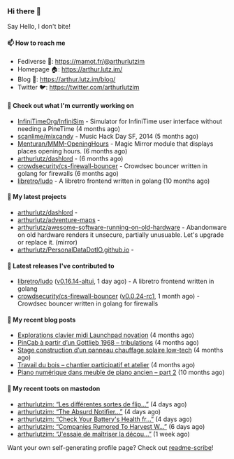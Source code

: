 ### Hi there 👋

Say Hello, I don't bite!

#### 📫 How to reach me

- Fediverse 🐘: https://mamot.fr/@arthurlutzim
- Homepage 🏠: https://arthur.lutz.im/
- Blog 📰: https://arthur.lutz.im/blog/
- Twitter 🐦: https://twitter.com/arthurlutzim

#### 👷 Check out what I'm currently working on

- [InfiniTimeOrg/InfiniSim](https://github.com/InfiniTimeOrg/InfiniSim) - Simulator for InfiniTime user interface without needing a PineTime (4 months ago)
- [scanlime/mixcandy](https://github.com/scanlime/mixcandy) - Music Hack Day SF, 2014 (5 months ago)
- [Menturan/MMM-OpeningHours](https://github.com/Menturan/MMM-OpeningHours) - Magic Mirror module that displays places opening hours. (6 months ago)
- [arthurlutz/dashlord](https://github.com/arthurlutz/dashlord) -  (6 months ago)
- [crowdsecurity/cs-firewall-bouncer](https://github.com/crowdsecurity/cs-firewall-bouncer) - Crowdsec bouncer written in golang for firewalls (6 months ago)
- [libretro/ludo](https://github.com/libretro/ludo) - A libretro frontend written in golang (10 months ago)

#### 🌱 My latest projects

- [arthurlutz/dashlord](https://github.com/arthurlutz/dashlord) - 
- [arthurlutz/adventure-maps](https://github.com/arthurlutz/adventure-maps) - 
- [arthurlutz/awesome-software-running-on-old-hardware](https://github.com/arthurlutz/awesome-software-running-on-old-hardware) - Abandonware on old hardware renders it unsecure, partially unusuable. Let&#39;s upgrade or replace it. (mirror)
- [arthurlutz/PersonalDataDotIO.github.io](https://github.com/arthurlutz/PersonalDataDotIO.github.io) - 

#### 🔭 Latest releases I've contributed to

- [libretro/ludo](https://github.com/libretro/ludo) ([v0.16.14-altui](https://github.com/libretro/ludo/releases/tag/v0.16.14-altui), 1 day ago) - A libretro frontend written in golang
- [crowdsecurity/cs-firewall-bouncer](https://github.com/crowdsecurity/cs-firewall-bouncer) ([v0.0.24-rc1](https://github.com/crowdsecurity/cs-firewall-bouncer/releases/tag/v0.0.24-rc1), 1 month ago) - Crowdsec bouncer written in golang for firewalls

#### 📜 My recent blog posts

- [Explorations clavier midi Launchpad novation](https://arthur.lutz.im/blog/2022/02/28/explorations-clavier-midi-launchpad-novation/) (4 months ago)
- [PinCab à partir d’un Gottlieb 1968 – tribulations](https://arthur.lutz.im/blog/2022/02/27/pincab-a-partir-dun-gottlieb-1968-tribulations/) (4 months ago)
- [Stage construction d’un panneau chauffage solaire low-tech](https://arthur.lutz.im/blog/2022/02/27/stage-construction-dun-panneau-chauffage-solaire-low-tech/) (4 months ago)
- [Travail du bois – chantier participatif et atelier](https://arthur.lutz.im/blog/2022/02/24/travail-du-bois-chantier-participatif-et-atelier/) (4 months ago)
- [Piano numérique dans meuble de piano ancien – part 2](https://arthur.lutz.im/blog/2021/08/16/piano-numerique-dans-meuble-de-piano-ancien-part-2/) (10 months ago)

#### 🐘 My recent toots on mastodon

- [arthurlutzim: “Les différentes sortes de flip…”](https://mamot.fr/@arthurlutzim/108607241223081483) (4 days ago)
- [arthurlutzim: “The Absurd Notifier…”](https://mamot.fr/@arthurlutzim/108607232457103260) (4 days ago)
- [arthurlutzim: “Check Your Battery&#39;s Health fr…”](https://mamot.fr/@arthurlutzim/108607210529163269) (4 days ago)
- [arthurlutzim: “Companies Rumored To Harvest W…”](https://mamot.fr/@arthurlutzim/108596527787917767) (6 days ago)
- [arthurlutzim: “J&#39;essaie de maîtriser la décou…”](https://mamot.fr/@arthurlutzim/108588604457453892) (1 week ago)

Want your own self-generating profile page? Check out [readme-scribe](https://github.com/muesli/readme-scribe)!
